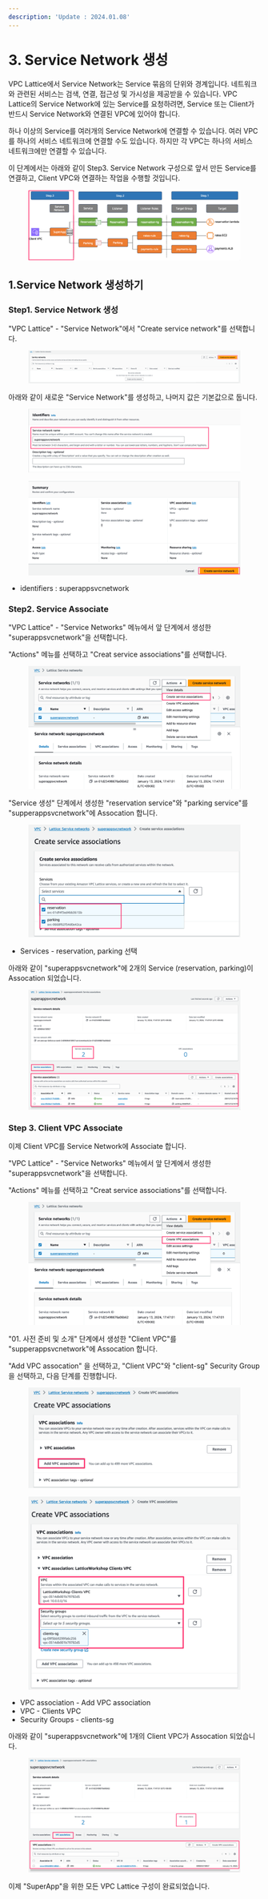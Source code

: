 ```yaml
---
description: 'Update : 2024.01.08'
---
```


# 3. Service Network 생성

VPC Lattice에서 Service Network는 Service 묶음의 단위와 경계입니다. 네트워크와 관련된 서비스는 검색, 연결, 접근성 및 가시성을 제공받을 수 있습니다. VPC Lattice의 Service Network에 있는 Service를 요청하려면, Service 또는 Client가 반드시 Service Network와 연결된 VPC에 있어야 합니다.

하나 이상의 Service를 여러개의 Service Network에 연결할 수 있습니다. 여러 VPC를 하나의 서비스 네트워크에 연결할 수도 있습니다. 하지만 각 VPC는 하나의 서비스 네트워크에만 연결할 수 있습니다.

이 단계에서는 아래와 같이 Step3. Service Network 구성으로 앞서 만든 Service를 연결하고, Client VPC와 연결하는 작업을 수행할 것입니다.

<figure><img src="../.gitbook/assets/image (22).png" alt=""><figcaption></figcaption></figure>

## 1.Service Network 생성하기

### Step1. Service Network 생성

"VPC Lattice" - "Service Network"에서 "Create service network"를 선택합니다.

<figure><img src="../.gitbook/assets/image (2) (1) (1) (1) (1).png" alt=""><figcaption></figcaption></figure>

아래와 같이 새로운 "Service Network"를 생성하고, 나머지 값은 기본값으로 둡니다.

<figure><img src="../.gitbook/assets/image (23).png" alt=""><figcaption></figcaption></figure>

<figure><img src="../.gitbook/assets/image (24).png" alt=""><figcaption></figcaption></figure>

* identifiers : superappsvcnetwork

### Step2. Service Associate

"VPC Lattice" - "Service Networks" 메뉴에서 앞 단계에서 생성한 "superappsvcnetwork"을 선택합니다.

"Actions" 메뉴를 선택하고 "Creat service associations"를 선택합니다.

<figure><img src="../.gitbook/assets/image (2) (1) (1).png" alt=""><figcaption></figcaption></figure>

"Service 생성" 단계에서 생성한 "reservation service"와 "parking service"를 "supperappsvcnetwork"에 Assocation 합니다.

<figure><img src="../.gitbook/assets/image (1) (1) (1) (1).png" alt=""><figcaption></figcaption></figure>

* Services - reservation, parking 선택

아래와 같이 "superappsvcnetwork"에 2개의 Service (reservation, parking)이 Assocation 되었습니다.

<figure><img src="../.gitbook/assets/image (3) (1).png" alt=""><figcaption></figcaption></figure>

### Step 3. Client VPC Associate

이제 Client VPC를 Service Network에 Associate 합니다.

"VPC Lattice" - "Service Networks" 메뉴에서 앞 단계에서 생성한 "superappsvcnetwork"을 선택합니다.

"Actions" 메뉴를 선택하고 "Creat service associations"를 선택합니다.

<figure><img src="../.gitbook/assets/image (25).png" alt=""><figcaption></figcaption></figure>

"01. 사전 준비 및 소개" 단계에서 생성한 "Client VPC"를 "supperappsvcnetwork"에 Assocation 합니다.

"Add VPC assocation" 을 선택하고, "Client VPC"와 "client-sg" Security Group을 선택하고, 다음 단계를 진행합니다.

<figure><img src="../.gitbook/assets/image (26).png" alt=""><figcaption></figcaption></figure>

<figure><img src="../.gitbook/assets/image (27).png" alt=""><figcaption></figcaption></figure>

* VPC association - Add VPC association
* VPC - Clients VPC
* Security Groups - clients-sg

아래와 같이 "superappsvcnetwork"에 1개의 Client VPC가 Assocation 되었습니다.

<figure><img src="../.gitbook/assets/image (28).png" alt=""><figcaption></figcaption></figure>

이제 "SuperApp"을 위한 모든 VPC Lattice 구성이 완료되었습니다.
